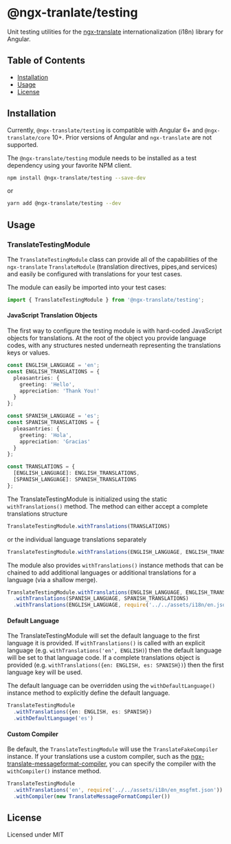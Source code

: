 # @ngx-tranlate/testing

Unit testing utilities for the [ngx-translate](http//www.ngx-translate.com)  internationalization (i18n) library for Angular.

## Table of Contents
* [Installation](#installation)
* [Usage](#usage)
* [License](#license)

## Installation

Currently, `@ngx-translate/testing` is compatible with Angular 6+ and `@ngx-translate/core` 10+. Prior versions of Angular and `ngx-translate` are not supported.

The `@ngx-translate/testing` module needs to be installed as a test dependency using your favorite NPM client.

```sh
npm install @ngx-translate/testing --save-dev
```
or
```sh
yarn add @ngx-translate/testing --dev
```

## Usage

### TranslateTestingModule

The `TranslateTestingModule` class can provide all of the capabilities of the `ngx-translate` `TranslateModule` (translation directives, pipes,and services) and easily be configured with translations for your test cases.

The module can easily be imported into your test cases:

```ts
import { TranslateTestingModule } from '@ngx-translate/testing';
```

#### JavaScript Translation Objects

The first way to configure the testing module is with hard-coded JavaScript objects for translations. At the root of the object you 
provide language codes, with any structures nested underneath representing the translations keys or values.

```ts
const ENGLISH_LANGUAGE = 'en';
const ENGLISH_TRANSLATIONS = {
  pleasantries: {
    greeting: 'Hello',
    appreciation: 'Thank You!'
  }
};

const SPANISH_LANGUAGE = 'es';
const SPANISH_TRANSLATIONS = {
  pleasantries: {
    greeting: 'Hola',
    appreciation: 'Gracias'
  }
};

const TRANSLATIONS = {
  [ENGLISH_LANGUAGE]: ENGLISH_TRANSLATIONS,
  [SPANISH_LANGUAGE]: SPANISH_TRANSLATIONS 
};
```

The TranslateTestingModule is initialized using the static `withTranslations()` method. The method can either accept a complete
translations structure

```ts
TranslateTestingModule.withTranslations(TRANSLATIONS)
```

or the individual language translations separately

```ts
TranslateTestingModule.withTranslations(ENGLISH_LANGUAGE, ENGLISH_TRANSLATIONS)
```

The module also provides `withTranslations()` instance methods that can be chained to add additional languages or additional translations for a language (via a shallow merge).

```ts
TranslateTestingModule.withTranslations(ENGLISH_LANGUAGE, ENGLISH_TRANSLATIONS)
  .withTranslations(SPANISH_LANGUAGE, SPANISH_TRANSLATIONS)
  .withTranslations(ENGLISH_LANGUAGE, require('../../assets/i18n/en.json'))
```

#### Default Language

The TranslateTestingModule will set the default language to the first language it is provided. If `withTranslations()` is called with an explicit language (e.g. `withTranslations('en', ENGLISH)`) then the default language will be set to that language code. If a complete translations object is provided (e.g. `withTranslations({en: ENGLISH, es: SPANISH})`) then the first language key will be used.

The default language can be overridden using the `withDefaultLanguage()` instance method to explicitly define the default language.

```ts
TranslateTestingModule
  .withTranslations({en: ENGLISH, es: SPANISH})
  .withDefaultLanguage('es')
```

#### Custom Compiler

Be default, the `TranslateTestingModule` will use the `TranslateFakeCompiler` instance. If your translations use a custom compiler, such as the [ngx-translate-messageformat-compiler](https://github.com/lephyrus/ngx-translate-messageformat-compiler), you can specify the compiler with the `withCompiler()` instance method.

```ts
TranslateTestingModule
  .withTranslations('en', require('../../assets/i18n/en_msgfmt.json'))
  .withCompiler(new TranslateMessageFormatCompiler())
```

## License
Licensed under MIT
